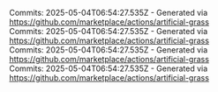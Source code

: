 Commits: 2025-05-04T06:54:27.535Z - Generated via https://github.com/marketplace/actions/artificial-grass
<br>
Commits: 2025-05-04T06:54:27.535Z - Generated via https://github.com/marketplace/actions/artificial-grass
<br>
Commits: 2025-05-04T06:54:27.535Z - Generated via https://github.com/marketplace/actions/artificial-grass
<br>
Commits: 2025-05-04T06:54:27.535Z - Generated via https://github.com/marketplace/actions/artificial-grass
<br>
